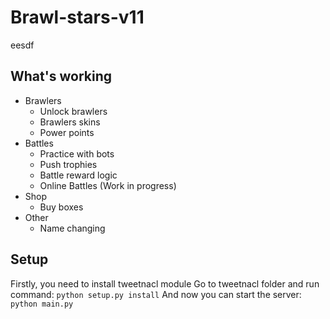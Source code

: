 # Brawl-stars-v11
eesdf
## What's working
- Brawlers
  - Unlock brawlers
  - Brawlers skins
  - Power points
- Battles
  - Practice with bots
  - Push trophies
  - Battle reward logic
  - Online Battles (Work in progress)
- Shop
  - Buy boxes
- Other
  - Name changing

## Setup
Firstly, you need to install tweetnacl module
Go to tweetnacl folder and run command: ```python setup.py install```
And now you can start the server: ```python main.py```
